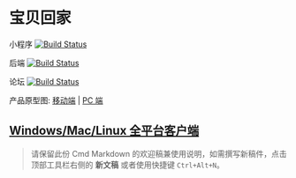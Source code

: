 # 宝贝回家


小程序 [![Build Status](https://travis-ci.org/airdb/vuepress.svg?branch=master)](https://github.com/bbhj/mina)

后端   [![Build Status](https://travis-ci.org/airdb/vuepress.svg?branch=master)](https://github.com/bbhj/bbac)

论坛   [![Build Status](https://travis-ci.org/airdb/vuepress.svg?branch=master)](https://github.com/bbhj/bbs.baobeihuijia.com)


产品原型图: [移动端](https://www.xiaopiu.com/user?uid=5cac564be443734eec30ed77) | [PC 端](https://www.xiaopiu.com/user?uid=5cac564be443734eec30ed77&platform=web)


## [Windows/Mac/Linux 全平台客户端](https://www.zybuluo.com/cmd/)

> 请保留此份 Cmd Markdown 的欢迎稿兼使用说明，如需撰写新稿件，点击顶部工具栏右侧的 <i class="icon-file"></i> **新文稿** 或者使用快捷键 `Ctrl+Alt+N`。
